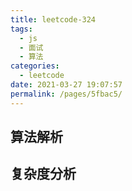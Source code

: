 ```yaml
---
title: leetcode-324
tags: 
  - js
  - 面试
  - 算法
categories: 
  - leetcode
date: 2021-03-27 19:07:57
permalink: /pages/5fbac5/
---
```


## 算法解析

## 复杂度分析
